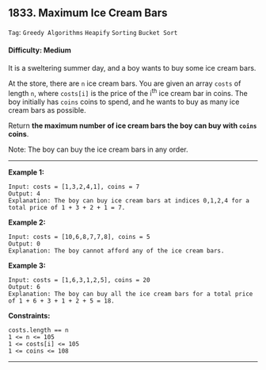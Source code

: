 ## 1833. Maximum Ice Cream Bars

```Tag```: ```Greedy Algorithms``` ```Heapify``` ```Sorting``` ```Bucket Sort```

#### Difficulty: Medium

It is a sweltering summer day, and a boy wants to buy some ice cream bars.

At the store, there are ```n``` ice cream bars. You are given an array ```costs``` of length ```n```, where ```costs[i]``` is the price of the i<sup>th</sup> ice cream bar in coins. The boy initially has ```coins``` coins to spend, and he wants to buy as many ice cream bars as possible. 

Return __the __maximum__ number of ice cream bars the boy can buy with ```coins``` coins__.

Note: The boy can buy the ice cream bars in any order.

---

__Example 1:__
```
Input: costs = [1,3,2,4,1], coins = 7
Output: 4
Explanation: The boy can buy ice cream bars at indices 0,1,2,4 for a total price of 1 + 3 + 2 + 1 = 7.
```

__Example 2:__
```
Input: costs = [10,6,8,7,7,8], coins = 5
Output: 0
Explanation: The boy cannot afford any of the ice cream bars.
```

__Example 3:__
```
Input: costs = [1,6,3,1,2,5], coins = 20
Output: 6
Explanation: The boy can buy all the ice cream bars for a total price of 1 + 6 + 3 + 1 + 2 + 5 = 18.
```

__Constraints:__
```
costs.length == n
1 <= n <= 105
1 <= costs[i] <= 105
1 <= coins <= 108
```

---

